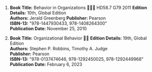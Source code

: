 1. **Book Title:** Behavior in Organizations 📒🔐🚫 HD58.7 G79 2011
   **Edition Details:** 10th, Global Edition  
   **Authors:** Jerald Greenberg
   **Publisher:** Pearson  
   **ISBN-13:** "978-1447930433, 978-1408264300"  
   **Publication Date:** November 25, 2010

2. **Book Title:** Organizational Behavior  📒🚫
   **Edition Details:** 19th, Global Edition  
   **Authors:** Stephen P. Robbins, Timothy A. Judge  
   **Publisher:** Pearson  
   **ISBN-13:** "978-0137474646, 978-1292450025, 978-1292449968"  
   **Publication Date:** February 6, 2023
